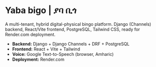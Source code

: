 # Yaba bigo | ያባ ቢጎ

A multi-tenant, hybrid digital-physical bingo platform. Django (Channels) backend, React/Vite frontend, PostgreSQL, Tailwind CSS, ready for Render.com deployment.

- **Backend:** Django + Django Channels + DRF + PostgreSQL
- **Frontend:** React + Vite + Tailwind
- **Voice:** Google Text-to-Speech (browser, Amharic)
- **Deployment:** Render.com